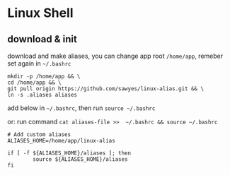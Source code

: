 # Linux Shell

## download & init

download and make aliases, you can change app root `/home/app`, remeber set again in `~/.bashrc`

```
mkdir -p /home/app && \
cd /home/app && \
git pull origin https://github.com/sawyes/linux-alias.git && \
ln -s .aliases aliases
```

add below in `~/.bashrc`, then run `source ~/.bashrc`

or: run command `cat aliases-file >>  ~/.bashrc && source ~/.bashrc`

```
# Add custom aliases
ALIASES_HOME=/home/app/linux-alias

if [ -f ${ALIASES_HOME}/aliases ]; then
        source ${ALIASES_HOME}/aliases
fi
```

